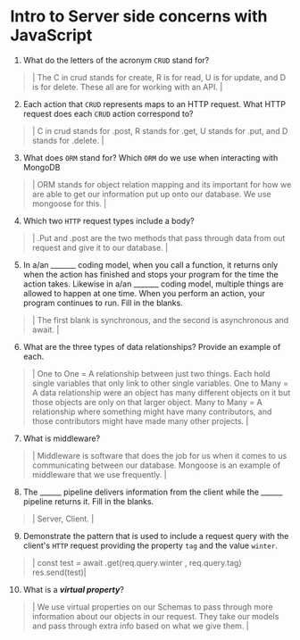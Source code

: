 # Intro to Server side concerns with JavaScript
01. What do the letters of the acronym `CRUD` stand for?

  > | The C in crud stands for create, R is for read, U is for update, and D is for delete. These all are for working with an API. |

02. Each action that `CRUD` represents maps to an HTTP request. What HTTP request does each `CRUD` action correspond to?

  > | C in crud stands for .post, R stands for .get, U stands for .put, and D stands for .delete. |

03. What does `ORM` stand for? Which `ORM` do we use when interacting with MongoDB

  > | ORM stands for object relation mapping and its important for how we are able to get our information put up onto our database. We use mongoose for this. |

04. Which two `HTTP` request types include a body?

  > | .Put and .post are the two methods that pass through data from out request and give it to our database. |

05. In a/an _______ coding model, when you call a function, it returns only when the action has finished and stops your program for the time the action takes. Likewise in a/an _______ coding model, multiple things are allowed to happen at one time. When you perform an action, your program continues to run.  Fill in the blanks.

  > | The first blank is synchronous, and the second is asynchronous and await. |

06. What are the three types of data relationships? Provide an example of each.

  > | One to One = A relationship between just two things. Each hold single variables that only link to other single variables. One to Many = A data relationship were an object has many different objects on it but those objects are only on that larger object. Many to Many = A relationship where something might have many contributors, and those contributors might have made many other projects. |

07. What is middleware?

  > | Middleware is software that does the job for us when it comes to us communicating between our database. Mongoose is an example of middleware that we use frequently. |

08. The ______ pipeline delivers information from the client while the ______ pipeline returns it. Fill in the blanks. 

  > | Server, Client. |

09. Demonstrate the pattern that is used to include a request query with the client's `HTTP` request providing the property `tag` and the value `winter`.

  > | const test = await .get(req.query.winter , req.query.tag) res.send(test)|


10. What is a ***virtual property***?

  > | We use virtual properties on our Schemas to pass through more information about our objects in our request. They take our models and pass through extra info based on what we give them. |
